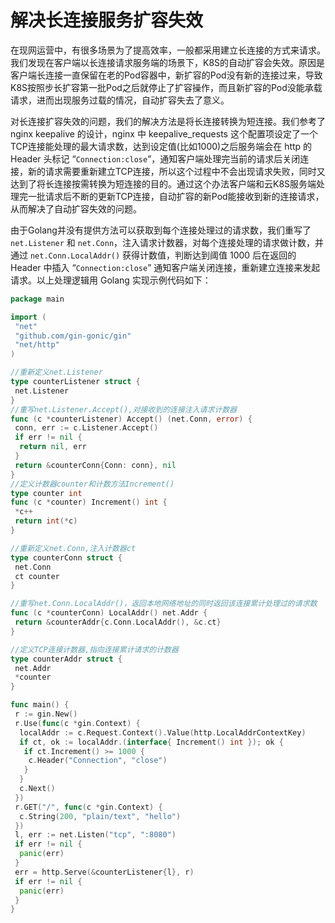 # 解决长连接服务扩容失效

在现网运营中，有很多场景为了提高效率，一般都采用建立长连接的方式来请求。我们发现在客户端以长连接请求服务端的场景下，K8S的自动扩容会失效。原因是客户端长连接一直保留在老的Pod容器中，新扩容的Pod没有新的连接过来，导致K8S按照步长扩容第一批Pod之后就停止了扩容操作，而且新扩容的Pod没能承载请求，进而出现服务过载的情况，自动扩容失去了意义。

对长连接扩容失效的问题，我们的解决方法是将长连接转换为短连接。我们参考了 nginx keepalive 的设计，nginx 中 keepalive_requests 这个配置项设定了一个TCP连接能处理的最大请求数，达到设定值(比如1000)之后服务端会在 http 的 Header 头标记 “`Connection:close`”，通知客户端处理完当前的请求后关闭连接，新的请求需要重新建立TCP连接，所以这个过程中不会出现请求失败，同时又达到了将长连接按需转换为短连接的目的。通过这个办法客户端和云K8S服务端处理完一批请求后不断的更新TCP连接，自动扩容的新Pod能接收到新的连接请求，从而解决了自动扩容失效的问题。

由于Golang并没有提供方法可以获取到每个连接处理过的请求数，我们重写了 `net.Listener` 和 `net.Conn`，注入请求计数器，对每个连接处理的请求做计数，并通过 `net.Conn.LocalAddr()` 获得计数值，判断达到阈值 1000 后在返回的 Header 中插入 “`Connection:close`” 通知客户端关闭连接，重新建立连接来发起请求。以上处理逻辑用 Golang 实现示例代码如下：

``` go
package main

import (
 "net"
 "github.com/gin-gonic/gin"
 "net/http"
)

//重新定义net.Listener
type counterListener struct {
 net.Listener
}
//重写net.Listener.Accept(),对接收到的连接注入请求计数器
func (c *counterListener) Accept() (net.Conn, error) {
 conn, err := c.Listener.Accept()
 if err != nil {
  return nil, err
 }
 return &counterConn{Conn: conn}, nil
}
//定义计数器counter和计数方法Increment()
type counter int
func (c *counter) Increment() int {
 *c++
 return int(*c)
}

//重新定义net.Conn,注入计数器ct
type counterConn struct {
 net.Conn
 ct counter
}

//重写net.Conn.LocalAddr()，返回本地网络地址的同时返回该连接累计处理过的请求数
func (c *counterConn) LocalAddr() net.Addr {
 return &counterAddr{c.Conn.LocalAddr(), &c.ct}
}

//定义TCP连接计数器,指向连接累计请求的计数器
type counterAddr struct {
 net.Addr
 *counter
}

func main() {
 r := gin.New()
 r.Use(func(c *gin.Context) {
  localAddr := c.Request.Context().Value(http.LocalAddrContextKey)
  if ct, ok := localAddr.(interface{ Increment() int }); ok {
   if ct.Increment() >= 1000 {
    c.Header("Connection", "close")
   }
  }
  c.Next()
 })
 r.GET("/", func(c *gin.Context) {
  c.String(200, "plain/text", "hello")
 })
 l, err := net.Listen("tcp", ":8080")
 if err != nil {
  panic(err)
 }
 err = http.Serve(&counterListener{l}, r)
 if err != nil {
  panic(err)
 }
}
```